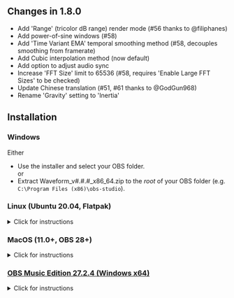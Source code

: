 ## Changes in 1.8.0
- Add 'Range' (tricolor dB range) render mode (#56 thanks to @filiphanes)
- Add power-of-sine windows (#58)
- Add 'Time Variant EMA' temporal smoothing method (#58, decouples smoothing from framerate)
- Add Cubic interpolation method (now default)
- Add option to adjust audio sync
- Increase 'FFT Size' limit to 65536 (#58, requires 'Enable Large FFT Sizes' to be checked)
- Update Chinese translation (#51, #61 thanks to @GodGun968)
- Rename 'Gravity' setting to 'Inertia'

## Installation
### Windows
Either  
- Use the installer and select your OBS folder.  
or  
- Extract Waveform\_v#.#.#\_x86\_64.zip to the *root* of your OBS folder (e.g. `C:\Program Files (x86)\obs-studio`).

### Linux (Ubuntu 20.04, Flatpak)
<details>
<summary>Click for instructions</summary>

#### Prebuilt Binaries
- Download Waveform\_v#.#.#\_Ubuntu\_x86\_64.deb and install it using your distro's package manager (Debian/Ubuntu only).  

#### Flatpak
- `flatpak install flathub com.obsproject.Studio.Plugin.waveform`  

#### Source Build
- Step-by-step instructions in the [readme](https://github.com/phandasm/waveform/blob/master/README.md#linux).  

Note: Should work for most distros, but do not mix with the .deb package above.
</details>

### MacOS (11.0+, OBS 28+)
<details>
<summary>Click for instructions</summary>

#### Intel Macs
- **Uninstall waveform versions prior to 1.6.0**
- Download Waveform\_v#.#.#\_MacOS\_x86\_64.pkg and run it.  

#### ARM64/Apple Silicon Macs
- Download Waveform\_v#.#.#\_MacOS\_arm64.pkg and run it.  
Note: Use the ARM version only if you have a native ARM build of OBS.
</details>

### [OBS Music Edition 27.2.4 (Windows x64)](https://github.com/pkviet/obs-studio/releases/tag/v27.2.4)
<details>
<summary>Click for instructions</summary>

- Extract for\_OBS\_ME\_only.zip to the *root* of your OBS ME folder (e.g. `C:\Program Files\obs-studio-ME`).
</details>
